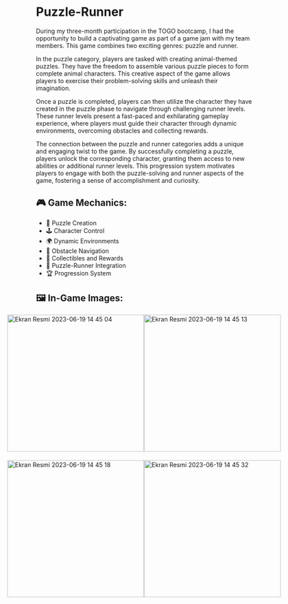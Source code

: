 # Puzzle-Runner

During my three-month participation in the TOGO bootcamp, I had the opportunity to build a captivating game as part of a game jam with my team members. This game combines two exciting genres: puzzle and runner.

In the puzzle category, players are tasked with creating animal-themed puzzles. They have the freedom to assemble various puzzle pieces to form complete animal characters. This creative aspect of the game allows players to exercise their problem-solving skills and unleash their imagination.

Once a puzzle is completed, players can then utilize the character they have created in the puzzle phase to navigate through challenging runner levels. These runner levels present a fast-paced and exhilarating gameplay experience, where players must guide their character through dynamic environments, overcoming obstacles and collecting rewards.

The connection between the puzzle and runner categories adds a unique and engaging twist to the game. By successfully completing a puzzle, players unlock the corresponding character, granting them access to new abilities or additional runner levels. This progression system motivates players to engage with both the puzzle-solving and runner aspects of the game, fostering a sense of accomplishment and curiosity.

## 🎮 Game Mechanics:
* 🧩 Puzzle Creation
* 🕹️ Character Control
* 🌍 Dynamic Environments
* 🚧 Obstacle Navigation
* 🎁 Collectibles and Rewards
* 🔀 Puzzle-Runner Integration
* 🏆 Progression System

## 🖼 In-Game Images:
<div style="display: flex; justify-content: center;">
<img width="319" alt="Ekran Resmi 2023-06-19 14 45 04" src="https://github.com/farukylc/Puzzle-Runner/assets/99920678/0ed9a12a-052b-44a7-a1ac-42bd877b7bff">
<img width="319" alt="Ekran Resmi 2023-06-19 14 45 13" src="https://github.com/farukylc/Puzzle-Runner/assets/99920678/e653c570-05b0-4a8b-9e7f-6c834fbb8c14">
</div>
<div style="display: flex; justify-content: center; margin-top: 20px;">
  <img width="319" alt="Ekran Resmi 2023-06-19 14 45 18" src="https://github.com/farukylc/Puzzle-Runner/assets/99920678/28d02bb8-8e11-4d40-a5d7-35784910b49a">
<img width="319" alt="Ekran Resmi 2023-06-19 14 45 32" src="https://github.com/farukylc/Puzzle-Runner/assets/99920678/0eec4591-dc3e-4522-aba9-48bc8fea7291">

  </div>

